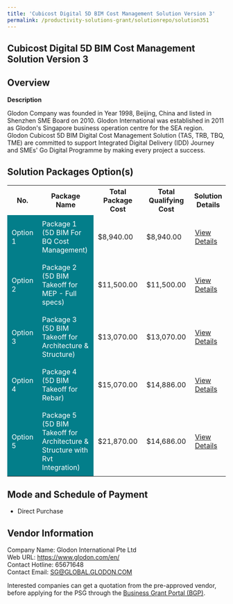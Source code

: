 ```yaml
---
title: 'Cubicost Digital 5D BIM Cost Management Solution Version 3'
permalink: /productivity-solutions-grant/solutionrepo/solution351
---
```


## Cubicost Digital 5D BIM Cost Management Solution Version 3

## Overview

**Description**

Glodon Company was founded in Year 1998, Beijing, China and listed in Shenzhen SME Board on 2010. Glodon International was established in 2011 as Glodon's Singapore business operation centre for the SEA region. Glodon Cubicost 5D BIM Digital Cost Management Solution (TAS, TRB, TBQ, TME) are committed to support Integrated Digital Delivery (IDD) Journey and SMEs' Go Digital Programme by making every project a success.

## Solution Packages Option(s)

<table>
<tr>
<th><b>No.</b></th>
<th><b>Package Name</b></th>
<th><b>Total Package Cost</b></th>
<th><b>Total Qualifying Cost</b></th>
<th><b>Solution Details</b></th>
</tr>
<tr>
<td style='padding: 10px; background-color: #037E8A; color: #FFFFFF;'>Option 1</td>
<td style='padding: 10px; background-color: #037E8A; color: #FFFFFF;'>Package 1 (5D BIM For BQ Cost Management)</td>
<td style='padding: 10px;'>$8,940.00</td>
<td style='padding: 10px;'>$8,940.00</td>
<td style='padding: 10px;'><a href='/images/psg/Glodon_20220167_Desensitised_Annex_3_Part_1.pdf' target='_blank'>View Details</a></td>
</tr>
<tr>
<td style='padding: 10px; background-color: #037E8A; color: #FFFFFF;'>Option 2</td>
<td style='padding: 10px; background-color: #037E8A; color: #FFFFFF;'>Package 2 (5D BIM Takeoff for MEP - Full specs)</td>
<td style='padding: 10px;'>$11,500.00</td>
<td style='padding: 10px;'>$11,500.00</td>
<td style='padding: 10px;'><a href='/images/psg/Glodon_20220167_Desensitised_Annex_3_Part_2.pdf' target='_blank'>View Details</a></td>
</tr>
<tr>
<td style='padding: 10px; background-color: #037E8A; color: #FFFFFF;'>Option 3</td>
<td style='padding: 10px; background-color: #037E8A; color: #FFFFFF;'>Package 3 (5D BIM Takeoff for Architecture & Structure)</td>
<td style='padding: 10px;'>$13,070.00</td>
<td style='padding: 10px;'>$13,070.00</td>
<td style='padding: 10px;'><a href='/images/psg/Glodon_20220167_Desensitised_Annex_3_Part_3.pdf' target='_blank'>View Details</a></td>
</tr>
<tr>
<td style='padding: 10px; background-color: #037E8A; color: #FFFFFF;'>Option 4</td>
<td style='padding: 10px; background-color: #037E8A; color: #FFFFFF;'>Package 4 (5D BIM Takeoff for Rebar)</td>
<td style='padding: 10px;'>$15,070.00</td>
<td style='padding: 10px;'>$14,886.00</td>
<td style='padding: 10px;'><a href='/images/psg/Glodon_20220167_Desensitised_Annex_3_Part_4.pdf' target='_blank'>View Details</a></td>
</tr>
<tr>
<td style='padding: 10px; background-color: #037E8A; color: #FFFFFF;'>Option 5</td>
<td style='padding: 10px; background-color: #037E8A; color: #FFFFFF;'>Package 5 (5D BIM Takeoff for Architecture & Structure with Rvt Integration)</td>
<td style='padding: 10px;'>$21,870.00</td>
<td style='padding: 10px;'>$14,686.00</td>
<td style='padding: 10px;'><a href='/images/psg/Glodon_20220167_Desensitised_Annex_3_Part_5.pdf' target='_blank'>View Details</a></td>
</tr>
</table>

## Mode and Schedule of Payment

 - Direct Purchase

## Vendor Information

 Company Name: Glodon International Pte Ltd<br>Web URL: https://www.glodon.com/en/ <br>Contact Hotline: 65671648 <br>Contact Email: SG@GLOBAL.GLODON.COM <br>

Interested companies can get a quotation from the pre-approved vendor, before applying for the PSG through the <a href='https://www.businessgrants.gov.sg/' target='_blank' rel='noopener'>Business Grant Portal (BGP)</a>.

<script src="/jquery/resize-tables.js"></script>
